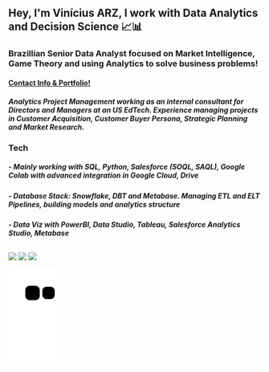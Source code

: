 ## Hey, I'm Vinícius ARZ, I work with Data Analytics and Decision Science 📈📊
### Brazillian Senior Data Analyst focused on Market Intelligence, Game Theory and using Analytics to solve business problems!
#### <a href="https://varz.bio.link/">Contact Info & Portfolio!</a>

##### Analytics Project Management working as an internal consultant for Directors and Managers at an US EdTech. Experience managing projects in Customer Acquisition, Customer Buyer Persona, Strategic Planning and Market Research.

### Tech
##### - Mainly working with SQL, Python, Salesforce (SOQL, SAQL), Google Colab with advanced integration in Google Cloud, Drive
##### - Database Stack: Snowflake, DBT and Metabase. Managing ETL and ELT Pipelines, building models and analytics structure
##### - Data Viz with PowerBI, Data Studio, Tableau, Salesforce Analytics Studio, Metabase
  
  ##
 
<div> 
  <a href = "mailto:btvarz@gmail.com"><img src="https://img.shields.io/badge/-Gmail-%23333?style=for-the-badge&logo=gmail&logoColor=white" target="_blank"></a>
  <a href="https://www.linkedin.com/in/viniciusarz" target="_blank"><img src="https://img.shields.io/badge/-LinkedIn-%230077B5?style=for-the-badge&logo=linkedin&logoColor=white" target="_blank"></a>
  <a href="https://sites.google.com/view/whoisvarz" target="_blank"><img src="https://img.shields.io/website-up-down-green-red/http/monip.org.svg" target="_blank"></a> 
 
  ![Snake animation](https://github.com/ViniciusARZ/ViniciusARZ/blob/output/github-contribution-grid-snake.svg)
 
</div>
